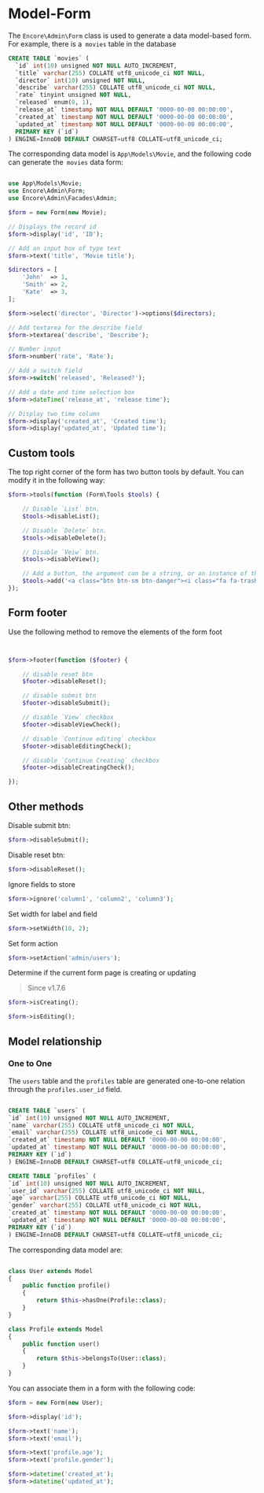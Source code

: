 # Model-Form

The `Encore\Admin\Form` class is used to generate a data model-based form. For example, there is a` movies` table in the database

```sql
CREATE TABLE `movies` (
  `id` int(10) unsigned NOT NULL AUTO_INCREMENT,
  `title` varchar(255) COLLATE utf8_unicode_ci NOT NULL,
  `director` int(10) unsigned NOT NULL,
  `describe` varchar(255) COLLATE utf8_unicode_ci NOT NULL,
  `rate` tinyint unsigned NOT NULL,
  `released` enum(0, 1),
  `release_at` timestamp NOT NULL DEFAULT '0000-00-00 00:00:00',
  `created_at` timestamp NOT NULL DEFAULT '0000-00-00 00:00:00',
  `updated_at` timestamp NOT NULL DEFAULT '0000-00-00 00:00:00',
  PRIMARY KEY (`id`)
) ENGINE=InnoDB DEFAULT CHARSET=utf8 COLLATE=utf8_unicode_ci;

```

The corresponding data model is `App\Models\Movie`, and the following code can generate the` movies` data form:

```php

use App\Models\Movie;
use Encore\Admin\Form;
use Encore\Admin\Facades\Admin;

$form = new Form(new Movie);

// Displays the record id
$form->display('id', 'ID');

// Add an input box of type text
$form->text('title', 'Movie title');

$directors = [
    'John'  => 1,
    'Smith' => 2,
    'Kate'  => 3,
];

$form->select('director', 'Director')->options($directors);

// Add textarea for the describe field
$form->textarea('describe', 'Describe');

// Number input
$form->number('rate', 'Rate');

// Add a switch field
$form->switch('released', 'Released?');

// Add a date and time selection box
$form->dateTime('release_at', 'release time');

// Display two time column 
$form->display('created_at', 'Created time');
$form->display('updated_at', 'Updated time');

```

## Custom tools

The top right corner of the form has two button tools by default. You can modify it in the following way:

```php
$form->tools(function (Form\Tools $tools) {

    // Disable `List` btn.
    $tools->disableList();

    // Disable `Delete` btn.
    $tools->disableDelete();

    // Disable `Veiw` btn.
    $tools->disableView();

    // Add a button, the argument can be a string, or an instance of the object that implements the Renderable or Htmlable interface
    $tools->add('<a class="btn btn-sm btn-danger"><i class="fa fa-trash"></i>&nbsp;&nbsp;delete</a>');
});
```

## Form footer

Use the following method to remove the elements of the form foot

```php


$form->footer(function ($footer) {

    // disable reset btn
    $footer->disableReset();

    // disable submit btn
    $footer->disableSubmit();

    // disable `View` checkbox
    $footer->disableViewCheck();

    // disable `Continue editing` checkbox
    $footer->disableEditingCheck();

    // disable `Continue Creating` checkbox
    $footer->disableCreatingCheck();

});

```

## Other methods

Disable submit btn:

```php
$form->disableSubmit();
```

Disable reset btn:

```php
$form->disableReset();
```

Ignore fields to store

```php
$form->ignore('column1', 'column2', 'column3');
```

Set width for label and field

```php
$form->setWidth(10, 2);
```

Set form action

```php
$form->setAction('admin/users');
```

Determine if the current form page is creating or updating

> Since v1.7.6

```php
$form->isCreating();

$form->isEditing();
```

## Model relationship

### One to One

The `users` table and the `profiles` table are generated one-to-one relation through the `profiles.user_id` field.

```sql

CREATE TABLE `users` (
`id` int(10) unsigned NOT NULL AUTO_INCREMENT,
`name` varchar(255) COLLATE utf8_unicode_ci NOT NULL,
`email` varchar(255) COLLATE utf8_unicode_ci NOT NULL,
`created_at` timestamp NOT NULL DEFAULT '0000-00-00 00:00:00',
`updated_at` timestamp NOT NULL DEFAULT '0000-00-00 00:00:00',
PRIMARY KEY (`id`)
) ENGINE=InnoDB DEFAULT CHARSET=utf8 COLLATE=utf8_unicode_ci;

CREATE TABLE `profiles` (
`id` int(10) unsigned NOT NULL AUTO_INCREMENT,
`user_id` varchar(255) COLLATE utf8_unicode_ci NOT NULL,
`age` varchar(255) COLLATE utf8_unicode_ci NOT NULL,
`gender` varchar(255) COLLATE utf8_unicode_ci NOT NULL,
`created_at` timestamp NOT NULL DEFAULT '0000-00-00 00:00:00',
`updated_at` timestamp NOT NULL DEFAULT '0000-00-00 00:00:00',
PRIMARY KEY (`id`)
) ENGINE=InnoDB DEFAULT CHARSET=utf8 COLLATE=utf8_unicode_ci;
```

The corresponding data model are:

```php

class User extends Model
{
    public function profile()
    {
        return $this->hasOne(Profile::class);
    }
}

class Profile extends Model
{
    public function user()
    {
        return $this->belongsTo(User::class);
    }
}

```

You can associate them in a form with the following code:

```php
$form = new Form(new User);

$form->display('id');

$form->text('name');
$form->text('email');

$form->text('profile.age');
$form->text('profile.gender');

$form->datetime('created_at');
$form->datetime('updated_at');

```
